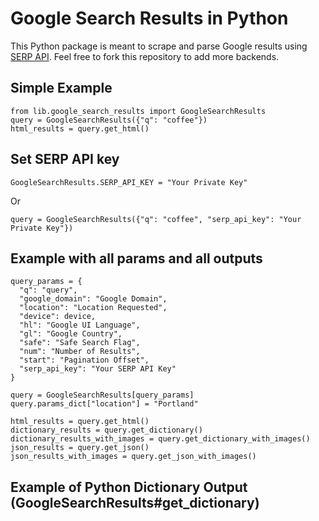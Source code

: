 # Google Search Results in Python

This Python package is meant to scrape and parse Google results using [SERP API](https://serpapi.com). Feel free to fork this repository to add more backends.

## Simple Example
    from lib.google_search_results import GoogleSearchResults
    query = GoogleSearchResults({"q": "coffee"})
    html_results = query.get_html()

## Set SERP API key

    GoogleSearchResults.SERP_API_KEY = "Your Private Key"
Or

    query = GoogleSearchResults({"q": "coffee", "serp_api_key": "Your Private Key"})

## Example with all params and all outputs

    query_params = {
      "q": "query",
      "google_domain": "Google Domain",
      "location": "Location Requested",
      "device": device,
      "hl": "Google UI Language",
      "gl": "Google Country",
      "safe": "Safe Search Flag",
      "num": "Number of Results",
      "start": "Pagination Offset",
      "serp_api_key": "Your SERP API Key"
    }

    query = GoogleSearchResults[query_params]
    query.params_dict["location"] = "Portland"

    html_results = query.get_html()
    dictionary_results = query.get_dictionary()
    dictionary_results_with_images = query.get_dictionary_with_images()
    json_results = query.get_json()
    json_results_with_images = query.get_json_with_images()

## Example of Python Dictionary Output (GoogleSearchResults#get_dictionary)

